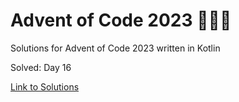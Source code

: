 # Advent of Code 2023 🎄🌟🎅
Solutions for Advent of Code 2023 written in Kotlin

Solved: Day 16

[Link to Solutions](https://github.com/patrick-elmquist/Advent-of-Code-2023/tree/main/src/main/kotlin)
